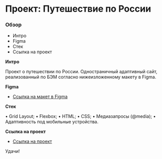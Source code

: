 # Проект: Путешествие по России

### Обзор
* Интро
* Figma
* Стек
* Ссылка на проект

**Интро**

Проект о путешествии по России.
Одностраничный адаптивный сайт, реализованный по БЭМ согласно нижеизложенному макету в Figma.

**Figma**

* [Ссылка на макет в Figma](https://www.figma.com/file/5S2WSbEFL6awjVWJ0NWL8Q/Sprint-3_-Russia-_-desktop-mobile?node-id=28503%3A0)

**Стек**

• Grid Layout;
• Flexbox;
• HTML;
• CSS;
• Медиазапросы (@media);
• Адаптивность под мобильные устройства.

**Ссылка на проект**

* [Ссылка на проект](https://www.figma.com/file/5S2WSbEFL6awjVWJ0NWL8Q/Sprint-3_-Russia-_-desktop-mobile?node-id=28503%3A0)

Удачи!
